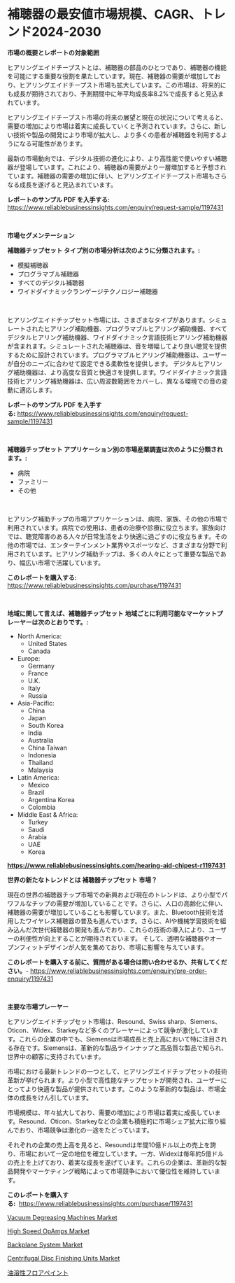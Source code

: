 <p><h1>補聴器の最安値市場規模、CAGR、トレンド2024-2030</h1></p><p><strong>市場の概要とレポートの対象範囲</strong></p>
<p><p>ヒアリングエイドチープストとは、補聴器の部品のひとつであり、補聴器の機能を可能にする重要な役割を果たしています。現在、補聴器の需要が増加しており、ヒアリングエイドチープスト市場も拡大しています。この市場は、将来的にも成長が期待されており、予測期間中に年平均成長率8.2%で成長すると見込まれています。</p><p>ヒアリングエイドチープスト市場の将来の展望と現在の状況について考えると、需要の増加により市場は着実に成長していくと予測されています。さらに、新しい技術や製品の開発により市場が拡大し、より多くの患者が補聴器を利用するようになる可能性があります。</p><p>最新の市場動向では、デジタル技術の進化により、より高性能で使いやすい補聴器が登場しています。これにより、補聴器の需要がより一層増加すると予想されています。補聴器の需要の増加に伴い、ヒアリングエイドチープスト市場もさらなる成長を遂げると見込まれています。</p></p>
<p><strong>レポートのサンプル PDF を入手する:</strong> <a href="https://www.reliablebusinessinsights.com/enquiry/request-sample/1197431">https://www.reliablebusinessinsights.com/enquiry/request-sample/1197431</a></p>
<p>&nbsp;</p>
<p><strong>市場セグメンテーション</strong></p>
<p><strong>補聴器チップセット タイプ別の市場分析は次のように分類されます。:</strong></p>
<p><ul><li>模擬補聴器</li><li>プログラマブル補聴器</li><li>すべてのデジタル補聴器</li><li>ワイドダイナミックランゲージテクノロジー補聴器</li></ul></p>
<p>&nbsp;</p>
<p><p>ヒアリングエイドチップセット市場には、さまざまなタイプがあります。シミュレートされたヒアリング補助機器、プログラマブルヒアリング補助機器、すべてデジタルヒアリング補助機器、ワイドダイナミック言語技術ヒアリング補助機器が含まれます。シミュレートされた補聴器は、音を増幅してより良い聴覚を提供するために設計されています。プログラマブルヒアリング補助機器は、ユーザーが自分のニーズに合わせて設定できる柔軟性を提供します。 デジタルヒアリング補助機器は、より高度な音質と快適さを提供します。ワイドダイナミック言語技術ヒアリング補助機器は、広い周波数範囲をカバーし、異なる環境での音の変動に適応します。</p></p>
<p><strong>レポートのサンプル PDF を入手する:</strong>&nbsp;<a href="https://www.reliablebusinessinsights.com/enquiry/request-sample/1197431">https://www.reliablebusinessinsights.com/enquiry/request-sample/1197431</a></p>
<p>&nbsp;</p>
<p><strong> 補聴器チップセット アプリケーション別の市場産業調査は次のように分類されます。:</strong></p>
<p><ul><li>病院</li><li>ファミリー</li><li>その他</li></ul></p>
<p>&nbsp;</p>
<p><p>ヒアリング補助チップの市場アプリケーションは、病院、家族、その他の市場で利用されています。病院での使用は、患者の治療や診療に役立ちます。家族向けでは、聴覚障害のある人々が日常生活をより快適に過ごすのに役立ちます。その他の市場では、エンターテインメント業界やスポーツなど、さまざまな分野で利用されています。ヒアリング補助チップは、多くの人々にとって重要な製品であり、幅広い市場で活躍しています。</p></p>
<p><strong>このレポートを購入する:</strong>&nbsp; <a href="https://www.reliablebusinessinsights.com/purchase/1197431">https://www.reliablebusinessinsights.com/purchase/1197431</a></p>
<p>&nbsp;</p>
<p><strong>地域に関して言えば、補聴器チップセット 地域ごとに利用可能なマーケットプレーヤーは次のとおりです。:</strong></p>
<p><ul>
    <li>
        North America:
        <ul>
            <li>United States</li>
            <li>Canada</li>
        </ul>
    </li>
    <li>
        Europe:
        <ul>
            <li>Germany</li>
            <li>France</li>
            <li>U.K.</li>
            <li>Italy</li>
            <li>Russia</li>
        </ul>
    </li>
    <li>
        Asia-Pacific:
        <ul>
            <li>China</li>
            <li>Japan</li>
            <li>South Korea</li>
            <li>India</li>
            <li>Australia</li>
            <li>China Taiwan</li>
            <li>Indonesia</li>
            <li>Thailand</li>
            <li>Malaysia</li>
        </ul>
    </li>
    <li>
        Latin America:
        <ul>
            <li>Mexico</li>
            <li>Brazil</li>
            <li>Argentina Korea</li>
            <li>Colombia</li>
        </ul>
    </li>
    <li>
        Middle East & Africa:
        <ul>
            <li>Turkey</li>
            <li>Saudi</li>
            <li>Arabia</li>
            <li>UAE</li>
            <li>Korea</li>
        </ul>
    </li>
    </ul></p>
<p><strong><a href="https://www.reliablebusinessinsights.com/hearing-aid-chipest-r1197431">https://www.reliablebusinessinsights.com/hearing-aid-chipest-r1197431</a></strong>&nbsp;</p>
<p><strong>世界の新たなトレンドとは 補聴器チップセット 市場？</strong></p>
<p><p>現在の世界の補聴器チップ市場での新興および現在のトレンドは、より小型でパワフルなチップの需要が増加していることです。さらに、人口の高齢化に伴い、補聴器の需要が増加していることも影響しています。また、Bluetooth技術を活用したワイヤレス補聴器の普及も進んでいます。さらに、AIや機械学習技術を組み込んだ次世代補聴器の開発も進んでおり、これらの技術の導入により、ユーザーの利便性が向上することが期待されています。  そして、透明な補聴器やオープンフィットデザインが人気を集めており、市場に影響を与えています。</p></p>
<p><strong>このレポートを購入する前に、質問がある場合は問い合わせるか、共有してください。</strong>- <a href="https://www.reliablebusinessinsights.com/enquiry/pre-order-enquiry/1197431">https://www.reliablebusinessinsights.com/enquiry/pre-order-enquiry/1197431</a></p>
<p>&nbsp;</p>
<p><strong>主要な市場プレーヤー</strong></p>
<p><p>ヒアリングエイドチップセット市場は、Resound、Swiss sharp、Siemens、Oticon、Widex、Starkeyなど多くのプレーヤーによって競争が激化しています。これらの企業の中でも、Siemensは市場成長と売上高において特に注目される存在です。Siemensは、革新的な製品ラインナップと高品質な製品で知られ、世界中の顧客に支持されています。</p><p>市場における最新トレンドの一つとして、ヒアリングエイドチップセットの技術革新が挙げられます。より小型で高性能なチップセットが開発され、ユーザーにとってより快適な製品が提供されています。このような革新的な製品は、市場全体の成長をけん引しています。</p><p>市場規模は、年々拡大しており、需要の増加により市場は着実に成長しています。Resound、Oticon、Starkeyなどの企業も積極的に市場シェア拡大に取り組んでおり、市場競争は激化の一途をたどっています。</p><p>それぞれの企業の売上高を見ると、Resoundは年間10億ドル以上の売上を誇り、市場において一定の地位を確立しています。一方、Widexは毎年約5億ドルの売上を上げており、着実な成長を遂げています。これらの企業は、革新的な製品開発やマーケティング戦略によって市場競争において優位性を維持しています。</p></p>
<p><strong>このレポートを購入する:</strong>&nbsp;&nbsp;<a href="https://www.reliablebusinessinsights.com/purchase/1197431">https://www.reliablebusinessinsights.com/purchase/1197431</a></p>
<p><p><a href="https://github.com/gladysalidde/Market-Research-Report-List-1/blob/main/vacuum-degreasing-machines-market.md">Vacuum Degreasing Machines Market</a></p><p><a href="https://issuu.com/reportprime-2/docs/high-speed-opamps-market-size-2030.pptx">High Speed OpAmps Market</a></p><p><a href="https://issuu.com/reportprime-2/docs/backplane-system-market-size-2030.pptx">Backplane System Market</a></p><p><a href="https://github.com/pizolina/Market-Research-Report-List-4/blob/main/centrifugal-disc-finishing-units-market.md">Centrifugal Disc Finishing Units Market</a></p><p><a href="https://github.com/LeoraEber/Market-Research-Report-List-1/blob/main/298662094809.md">油溶性フロアペイント</a></p></p>
